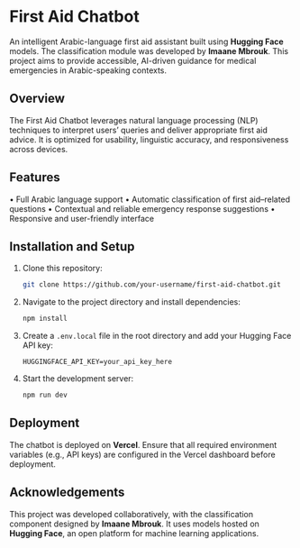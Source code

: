 # First Aid Chatbot

An intelligent Arabic-language first aid assistant built using **Hugging Face** models. The classification module was developed by **Imaane Mbrouk**. This project aims to provide accessible, AI-driven guidance for medical emergencies in Arabic-speaking contexts.

## Overview

The First Aid Chatbot leverages natural language processing (NLP) techniques to interpret users’ queries and deliver appropriate first aid advice. It is optimized for usability, linguistic accuracy, and responsiveness across devices.

## Features

• Full Arabic language support
• Automatic classification of first aid–related questions
• Contextual and reliable emergency response suggestions
• Responsive and user-friendly interface

## Installation and Setup

1. Clone this repository:

   ```bash
   git clone https://github.com/your-username/first-aid-chatbot.git
   ```
2. Navigate to the project directory and install dependencies:

   ```bash
   npm install
   ```
3. Create a `.env.local` file in the root directory and add your Hugging Face API key:

   ```
   HUGGINGFACE_API_KEY=your_api_key_here
   ```
4. Start the development server:

   ```bash
   npm run dev
   ```

## Deployment

The chatbot is deployed on **Vercel**. Ensure that all required environment variables (e.g., API keys) are configured in the Vercel dashboard before deployment.

## Acknowledgements

This project was developed collaboratively, with the classification component designed by **Imaane Mbrouk**. It uses models hosted on **Hugging Face**, an open platform for machine learning applications.
